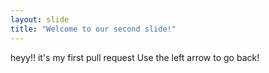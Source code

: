 ```yaml
---
layout: slide
title: "Welcome to our second slide!"
---
```

heyy!! it's my first pull request
Use the left arrow to go back!
